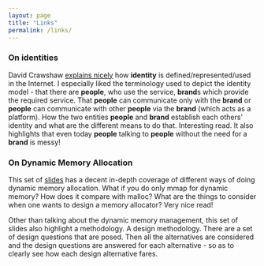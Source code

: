 ```yaml
---
layout: page
title: "Links"
permalink: /links/
---
```


### On identities

David Crawshaw [explains nicely](https://tailscale.com/blog/asymmetry-identity/) how **identity** is defined/represented/used in the Internet. I especially liked the terminology used to depict the identity model - that there are **people**, who use the service, **brand**s which provide the required service. That **people** can communicate only with the **brand** or **people** can communicate with other **people** via the **brand** (which acts as a platform). How the two entities **people** and **brand** establish each others' identity and what are the different means to do that. Interesting read. It also highlights that even today **people** talking to **people** without the need for a **brand** is messy!


### On Dynamic Memory Allocation

This set of [slides](https://my.eng.utah.edu/~cs4400/malloc.pdf) has a decent in-depth coverage of different ways of doing dynamic memory allocation. What if you do only mmap for dynamic memory? How does it compare with malloc? What are the things to consider when one wants to design a memory allocator? Very nice read!

Other than talking about the dynamic memory management, this set of slides also highlight a methodology. A design methodology. There are a set of design questions that are posed. Then all the alternatives are considered and the design questions are answered for each alternative - so as to clearly see how each design alternative fares.
